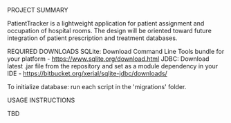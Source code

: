 PROJECT SUMMARY

PatientTracker is a lightweight application for patient assignment and occupation of hospital rooms.  The design will be oriented toward future integration of patient prescription and treatment databases.


REQUIRED DOWNLOADS
SQLite: Download Command Line Tools bundle for your platform - https://www.sqlite.org/download.html
JDBC: Download latest .jar file from the repository and set as a module dependency in your IDE - https://bitbucket.org/xerial/sqlite-jdbc/downloads/

To initialize database: run each script in the 'migrations' folder.


USAGE INSTRUCTIONS

TBD
